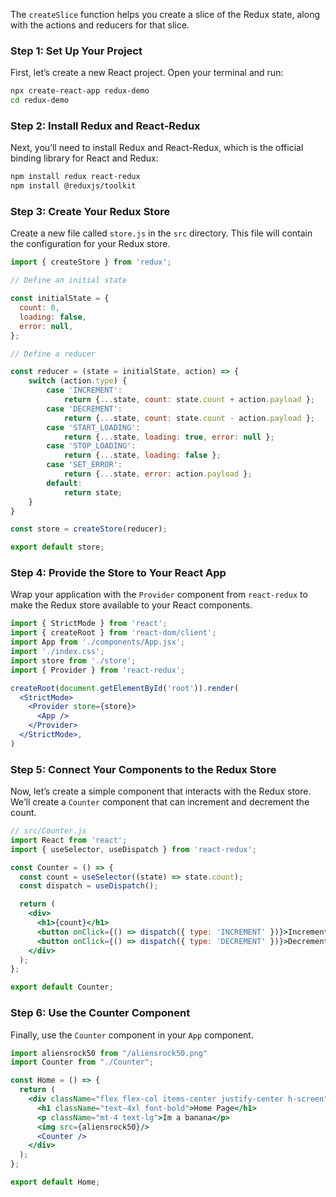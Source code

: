 The `createSlice` function helps you create a slice of the Redux state, along with the actions and reducers for that slice.


### Step 1: Set Up Your Project

First, let’s create a new React project. Open your terminal and run:

```bash
npx create-react-app redux-demo
cd redux-demo
```


### Step 2: Install Redux and React-Redux

Next, you’ll need to install Redux and React-Redux, which is the official binding library for React and Redux:

```bash
npm install redux react-redux
npm install @reduxjs/toolkit
```


### Step 3: Create Your Redux Store

Create a new file called `store.js` in the `src` directory. This file will contain the configuration for your Redux store.

```jsx
import { createStore } from 'redux';

// Define an initial state

const initialState = {
  count: 0,
  loading: false,
  error: null,
};

// Define a reducer

const reducer = (state = initialState, action) => {
    switch (action.type) {
        case 'INCREMENT':
            return {...state, count: state.count + action.payload };
        case 'DECREMENT':
            return {...state, count: state.count - action.payload };
        case 'START_LOADING':
            return {...state, loading: true, error: null };
        case 'STOP_LOADING':
            return {...state, loading: false };
        case 'SET_ERROR':
            return {...state, error: action.payload };
        default:
            return state;
    }
}

const store = createStore(reducer);

export default store;
```


### Step 4: Provide the Store to Your React App

Wrap your application with the `Provider` component from `react-redux` to make the Redux store available to your React components.

```jsx 
import { StrictMode } from 'react';
import { createRoot } from 'react-dom/client';
import App from './components/App.jsx';
import './index.css';
import store from './store';
import { Provider } from 'react-redux';

createRoot(document.getElementById('root')).render(
  <StrictMode>
    <Provider store={store}>
      <App />
    </Provider>
  </StrictMode>,
)

```


### Step 5: Connect Your Components to the Redux Store

Now, let’s create a simple component that interacts with the Redux store. We’ll create a `Counter` component that can increment and decrement the count.

```jsx
// src/Counter.js
import React from 'react';
import { useSelector, useDispatch } from 'react-redux';

const Counter = () => {
  const count = useSelector((state) => state.count);
  const dispatch = useDispatch();

  return (
    <div>
      <h1>{count}</h1>
      <button onClick={() => dispatch({ type: 'INCREMENT' })}>Increment</button>
      <button onClick={() => dispatch({ type: 'DECREMENT' })}>Decrement</button>
    </div>
  );
};

export default Counter;
```


### Step 6: Use the Counter Component

Finally, use the `Counter` component in your `App` component.

```jsx
import aliensrock50 from "/aliensrock50.png"
import Counter from "./Counter";

const Home = () => {
  return (
    <div className="flex flex-col items-center justify-center h-screen">
      <h1 className="text-4xl font-bold">Home Page</h1>
      <p className="mt-4 text-lg">Im a banana</p>
      <img src={aliensrock50}/>
      <Counter />
    </div>
  );
};

export default Home;
```